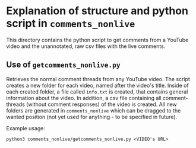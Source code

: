 # Explanation of structure and python script in `comments_nonlive`
This directory contains the python script to get comments from a YouTube video and the unannotated, raw csv files with the live comments.

## Use of `getcomments_nonlive.py`
Retrieves the normal comment threads from any YouTube video. The script creates a new folder for each video, named after the video's title. 
Inside of each created folder, a file called `info.txt` is created, that contains general information about the video. In addition, a csv file containing all comment-threads (without comment responses) of the video is created. All new folders are generated in `comments_nonlive` which can be dragged to the wanted position (not yet used for anything - to be specified in future).

Example usage:
```
python3 comments_nonlive/getcomments_nonlive.py <VIDEO's URL>
```